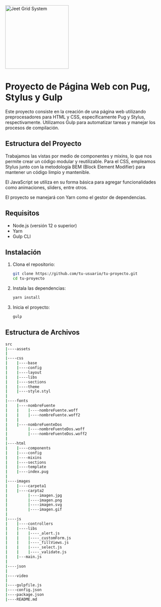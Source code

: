 <img width="200px" src="https://nomadadigitalweb.com.ar/wp-content/uploads/2021/05/Logo-Nomada.png" title="Jeet Grid System">

# Proyecto de Página Web con Pug, Stylus y Gulp

Este proyecto consiste en la creación de una página web utilizando preprocesadores para HTML y CSS, específicamente Pug y Stylus, respectivamente. Utilizamos Gulp para automatizar tareas y manejar los procesos de compilación.

## Estructura del Proyecto

Trabajamos las vistas por medio de componentes y mixins, lo que nos permite crear un código modular y reutilizable. Para el CSS, empleamos Stylus junto con la metodología BEM (Block Element Modifier) para mantener un código limpio y mantenible.

El JavaScript se utiliza en su forma básica para agregar funcionalidades como animaciones, sliders, entre otros.

El proyecto se manejará con Yarn como el gestor de dependencias.

## Requisitos

- Node.js (versión 12 o superior)
- Yarn
- Gulp CLI

## Instalación

1. Clona el repositorio:

   ```bash
   git clone https://github.com/tu-usuario/tu-proyecto.git
   cd tu-proyecto
   ```

2. Instala las dependencias:

   ```bash
   yarn install
   ```

3. Inicia el proyecto:
   ```bash
   gulp
   ```

## Estructura de Archivos

```bash
src
|----assets
|
|----css
|    |----base
|    |----config
|    |----layout
|    |----libs
|    |----sections
|    |----theme
|    |----style.styl
|
|----fonts
|    |----nombreFuente
|    |    |----nombreFuente.woff
|    |    |----nombreFuente.woff2
|    |
|    |----nombreFuenteDos
|         |----nombreFuenteDos.woff
|         |----nombreFuenteDos.woff2
|
|----html
|    |----components
|    |----config
|    |----mixins
|    |----sections
|    |----template
|    |----index.pug
|
|----images
|    |----carpeta1
|    |----carpta2
|         |----imagen.jpg
|         |----imagen.png
|         |----imagen.svg
|         |----imagen.gif
|
|----js
|    |----controllers
|    |----libs
|    |    |----_alert.js
|    |    |----_customForm.js
|    |    |----_fillViews.js
|    |    |----_select.js
|    |    |----_validate.js
|    |---main.js
|
|----json
|
|----video
|
|----gulpfile.js
|----config.json
|----package.json
|----README.md
```
